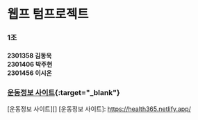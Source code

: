 # 웹프 텀프로젝트
### 1조
#### 2301358 김동욱<br>2301406 박주현<br>2301456 이시온
### [운동정보 사이트](https://health365.netlify.app/){:target="_blank"}
[운동정보 사이트][]
[운동정보 사이트]: https://health365.netlify.app/
